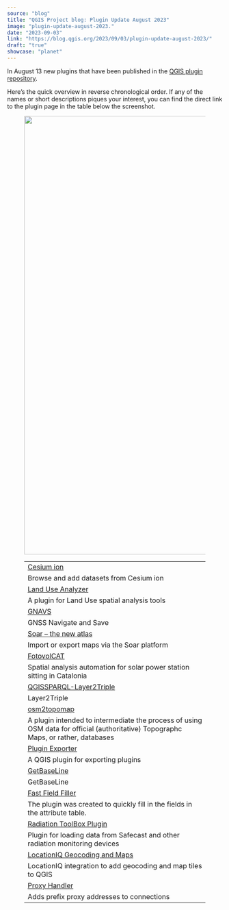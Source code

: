 ```yaml
---
source: "blog"
title: "QGIS Project blog: Plugin Update August 2023"
image: "plugin-update-august-2023."
date: "2023-09-03"
link: "https://blog.qgis.org/2023/09/03/plugin-update-august-2023/"
draft: "true"
showcase: "planet"
---
```


<p>In August 13 new plugins that have been published in the <a href="https://plugins.qgis.org/plugins/">QGIS plugin repository</a>. </p>



<p>Here&#8217;s the quick overview in reverse chronological order. If any of the names or short descriptions piques your interest, you can find the direct link to the plugin page in the table below the screenshot.</p>



<figure class="wp-block-image size-large is-resized"><a href="https://qgisblog.files.wordpress.com/2023/09/qgis-plugins-2023-08.png"><img width="652" height="1284" data-attachment-id="2775" data-permalink="https://blog.qgis.org/2023/09/03/plugin-update-august-2023/qgis-plugins-2023-08/" data-orig-file="https://qgisblog.files.wordpress.com/2023/09/qgis-plugins-2023-08.png" data-orig-size="652,1284" data-comments-opened="0" data-image-meta="{&quot;aperture&quot;:&quot;0&quot;,&quot;credit&quot;:&quot;&quot;,&quot;camera&quot;:&quot;&quot;,&quot;caption&quot;:&quot;&quot;,&quot;created_timestamp&quot;:&quot;0&quot;,&quot;copyright&quot;:&quot;&quot;,&quot;focal_length&quot;:&quot;0&quot;,&quot;iso&quot;:&quot;0&quot;,&quot;shutter_speed&quot;:&quot;0&quot;,&quot;title&quot;:&quot;&quot;,&quot;orientation&quot;:&quot;0&quot;}" data-image-title="qgis-plugins-2023-08" data-image-description="" data-image-caption="" data-medium-file="https://qgisblog.files.wordpress.com/2023/09/qgis-plugins-2023-08.png?w=152" data-large-file="https://qgisblog.files.wordpress.com/2023/09/qgis-plugins-2023-08.png?w=520" src="https://qgisblog.files.wordpress.com/2023/09/qgis-plugins-2023-08.png?w=520" alt="" class="wp-image-2775" style="width:569px;height:1024px" srcset="https://qgisblog.files.wordpress.com/2023/09/qgis-plugins-2023-08.png 652w, https://qgisblog.files.wordpress.com/2023/09/qgis-plugins-2023-08.png?w=76 76w, https://qgisblog.files.wordpress.com/2023/09/qgis-plugins-2023-08.png?w=152 152w" sizes="(max-width: 652px) 100vw, 652px" /></a></figure>



<figure class="wp-block-table"><table><tbody><tr><td><a href="https://plugins.qgis.org/plugins/cesium_ion/">Cesium ion</a></td></tr><tr><td>Browse and add datasets from Cesium ion</td></tr><tr><td><a href="https://plugins.qgis.org/plugins/land_use_analyzer_local/">Land Use Analyzer</a></td></tr><tr><td>A plugin for Land Use spatial analysis tools</td></tr><tr><td><a href="https://plugins.qgis.org/plugins/gnavs/">GNAVS</a></td></tr><tr><td>GNSS Navigate and Save</td></tr><tr><td><a href="https://plugins.qgis.org/plugins/soar/">Soar &#8211; the new atlas</a></td></tr><tr><td>Import or export maps via the Soar platform</td></tr><tr><td><a href="https://plugins.qgis.org/plugins/FotovolCAT-master/">FotovolCAT</a></td></tr><tr><td>Spatial analysis automation for solar power station sitting in Catalonia</td></tr><tr><td><a href="https://plugins.qgis.org/plugins/qgisparql-layer2triple-main/">QGISSPARQL-Layer2Triple</a></td></tr><tr><td>Layer2Triple</td></tr><tr><td><a href="https://plugins.qgis.org/plugins/osm2topomap/">osm2topomap</a></td></tr><tr><td>A plugin intended to intermediate the process of using OSM data for official (authoritative) Topographc Maps, or rather, databases</td></tr><tr><td><a href="https://plugins.qgis.org/plugins/plugin_exporter/">Plugin Exporter</a></td></tr><tr><td>A QGIS plugin for exporting plugins</td></tr><tr><td><a href="https://plugins.qgis.org/plugins/getbaseline/">GetBaseLine</a></td></tr><tr><td>GetBaseLine</td></tr><tr><td><a href="https://plugins.qgis.org/plugins/fast_field_filler/">Fast Field Filler</a></td></tr><tr><td>The plugin was created to quickly fill in the fields in the attribute table.</td></tr><tr><td><a href="https://plugins.qgis.org/plugins/radiation_toolbox_plugin/">Radiation ToolBox Plugin</a></td></tr><tr><td>Plugin for loading data from Safecast and other radiation monitoring devices</td></tr><tr><td><a href="https://plugins.qgis.org/plugins/locationiq-qgis/">LocationIQ Geocoding and Maps</a></td></tr><tr><td>LocationIQ integration to add geocoding and map tiles to QGIS</td></tr><tr><td><a href="https://plugins.qgis.org/plugins/prefix_proxy/">Proxy Handler</a></td></tr><tr><td>Adds prefix proxy addresses to connections</td></tr></tbody></table></figure>
